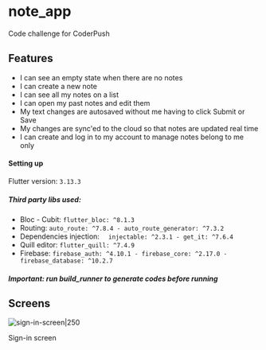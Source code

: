 # note_app
Code challenge for CoderPush

## Features
* I can see an empty state when there are no notes
* I can create a new note
* I can see all my notes on a list
* I can open my past notes and edit them
* My text changes are autosaved without me having to click Submit or Save
* My changes are sync'ed to the cloud so that notes are updated real time
* I can create and log in to my account to manage notes belong to me only

#### Setting up

Flutter version: `3.13.3`

##### Third party libs used:

* Bloc - Cubit: `flutter_bloc: ^8.1.3`
* Routing: `auto_route: ^7.8.4 - auto_route_generator: ^7.3.2`
* Dependencies injection: `  injectable: ^2.3.1 - get_it: ^7.6.4`
* Quill editor: `flutter_quill: ^7.4.9`
* Firebase: `firebase_auth: ^4.10.1 - firebase_core: ^2.17.0 - firebase_database: ^10.2.7`
##### Important: run build_runner to generate codes before running

## Screens

![sign-in-screen|250](https://github.com/KhangHo096/note_app/assets/69070874/4604d3d5-5ea2-4c99-b238-b94ae9ad91ea)

Sign-in screen